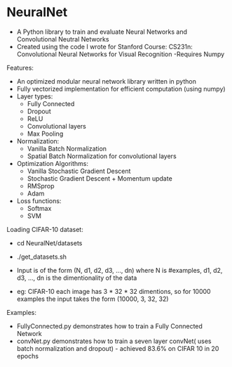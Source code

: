 # NeuralNet
- A Python library to train and evaluate Neural Networks and Convolutional Neutral Networks
- Created using the code I wrote for Stanford Course: CS231n: Convolutional Neural Networks for Visual Recognition
-Requires Numpy

Features:

- An optimized modular neural network library written in python
- Fully vectorized  implementation for efficient computation (using numpy)
- Layer types:  
  - Fully Connected
  - Dropout 
  - ReLU 
  - Convolutional layers
  - Max Pooling
- Normalization:
  - Vanilla Batch Normalization 
  - Spatial Batch Normalization for convolutional layers
- Optimization Algorithms:
  - Vanilla Stochastic Gradient Descent
  - Stochastic Gradient Descent + Momentum update
  - RMSprop
  - Adam
- Loss functions:
  - Softmax
  - SVM  

Loading CIFAR-10 dataset:
- cd NeuralNet/datasets
- ./get_datasets.sh

- Input is of the form (N, d1, d2, d3, ..., dn) where N is #examples, d1, d2, d3, ..., dn is the dimentionality of the data
- eg: CIFAR-10 each image has 3 * 32 * 32 dimentions, so for 10000 examples the input takes the form (10000, 3, 32, 32) 

Examples:
- FullyConnected.py demonstrates how to train a Fully Connected Network
- convNet.py demonstrates how to train a seven layer convNet( uses batch normalization and dropout) - achieved 83.6% on CIFAR 10 in 20 epochs
